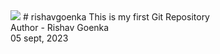 <img src="https://github-readme-stats.vercel.app/api?username=rishavgoenka&show_icons=true&show=reviews,prs_merged,prs_merged_percentage&theme=dark" />
# rishavgoenka
This is my first Git Repository
<br>Author - Rishav Goenka
<br>05 sept, 2023
